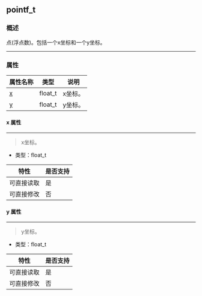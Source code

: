 ## pointf\_t
### 概述
点(浮点数)。包括一个x坐标和一个y坐标。

----------------------------------
### 属性
<p id="pointf_t_properties">

| 属性名称 | 类型 | 说明 | 
| -------- | ----- | ------------ | 
| <a href="#pointf_t_x">x</a> | float\_t | x坐标。 |
| <a href="#pointf_t_y">y</a> | float\_t | y坐标。 |
#### x 属性
-----------------------
> <p id="pointf_t_x">x坐标。


* 类型：float\_t

| 特性 | 是否支持 |
| -------- | ----- |
| 可直接读取 | 是 |
| 可直接修改 | 否 |
#### y 属性
-----------------------
> <p id="pointf_t_y">y坐标。


* 类型：float\_t

| 特性 | 是否支持 |
| -------- | ----- |
| 可直接读取 | 是 |
| 可直接修改 | 否 |
